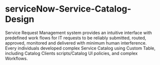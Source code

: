 # serviceNow-Service-Catalog-Design
Service Request Management system provides an intuitive interface with predefined work flows for IT requests to be reliably submitted, routed, approved, monitored and delivered with minimum human interference. Every individuals developed complex Service Catalog using Custom Table, including Catalog Clients scripts/Catalog UI policies, and complex Workflows.
